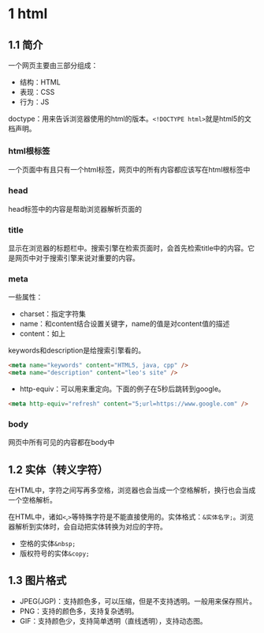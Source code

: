 # 1 html

## 1.1 简介

一个网页主要由三部分组成：

- 结构：HTML
- 表现：CSS
- 行为：JS

doctype：用来告诉浏览器使用的html的版本。`<!DOCTYPE html>`就是html5的文档声明。

### html根标签

一个页面中有且只有一个html标签，网页中的所有内容都应该写在html根标签中

### head

head标签中的内容是帮助浏览器解析页面的

### title

显示在浏览器的标题栏中。搜索引擎在检索页面时，会首先检索title中的内容。它是网页中对于搜索引擎来说对重要的内容。

### meta

一些属性：

- charset：指定字符集
- name：和content结合设置关键字，name的值是对content值的描述
- content：如上

keywords和description是给搜索引擎看的。

```html
<meta name="keywords" content="HTML5, java, cpp" />
<meta name="description" content="leo's site" />
```

- http-equiv：可以用来重定向。下面的例子在5秒后跳转到google。

```html
<meta http-equiv="refresh" content="5;url=https://www.google.com" />
```

### body

网页中所有可见的内容都在body中

## 1.2 实体（转义字符）

在HTML中，字符之间写再多空格，浏览器也会当成一个空格解析，换行也会当成一个空格解析。

在HTML中，诸如`<`,`>`等特殊字符是不能直接使用的。实体格式：`&实体名字;`。浏览器解析到实体时，会自动把实体转换为对应的字符。

- 空格的实体`&nbsp;`
- 版权符号的实体`&copy;`

## 1.3 图片格式

- JPEG(JGP)：支持颜色多，可以压缩，但是不支持透明。一般用来保存照片。
- PNG：支持的颜色多，支持复杂透明。
- GIF：支持颜色少，支持简单透明（直线透明），支持动态图。


